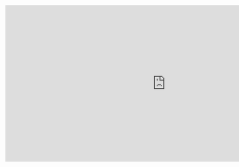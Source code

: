 <iframe width="1002" height="490" src="https://www.youtube.com/embed/dSwjZBwcHR0" title="MENGENAL ALAT DALAM FOTO JURNALISTIK" frameborder="0" allow="accelerometer; autoplay; clipboard-write; encrypted-media; gyroscope; picture-in-picture; web-share" allowfullscreen></iframe>